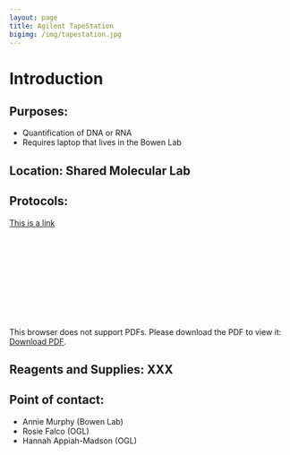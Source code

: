 ```yaml
---
layout: page
title: Agilent TapeStation
bigimg: /img/tapestation.jpg
---
```

# Introduction

## Purposes:
- Quantification of DNA or RNA
- Requires laptop that lives in the Bowen Lab

## Location: Shared Molecular Lab

## Protocols: 

[This is a link](https://raw.githubusercontent.com/NUMSC-CoreFacility/sharedLabSpace/gh-pages/protocols/2200Tapestaion_Guide.pdf)

<object data="https://numsc-corefacility.github.io/sharedLabSpace/protocols/2200Tapestaion_Guide.pdf" type="application/pdf" width="700px" height="700px">
    <embed src="https://numsc-corefacility.github.io/sharedLabSpace/protocols/2200Tapestaion_Guide.pdf">
        <p>This browser does not support PDFs. Please download the PDF to view it: <a href="https://raw.githubusercontent.com/NUMSC-CoreFacility/sharedLabSpace/gh-pages/protocols/2200Tapestaion_Guide.pdf">Download PDF</a>.</p>
    </object>

## Reagents and Supplies: XXX

## Point of contact:
- Annie Murphy (Bowen Lab)
- Rosie Falco (OGL)
- Hannah Appiah-Madson (OGL)
